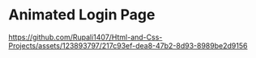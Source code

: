 # Animated Login Page
https://github.com/Rupali1407/Html-and-Css-Projects/assets/123893797/217c93ef-dea8-47b2-8d93-8989be2d9156


